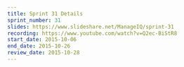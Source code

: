 ```yaml
---
title: Sprint 31 Details
sprint_number: 31
slides: https://www.slideshare.net/ManageIQ/sprint-31
recording: https://www.youtube.com/watch?v=Q2ec-BiStR8
start_date: 2015-10-06
end_date: 2015-10-26
review_date: 2015-10-28
---
```

